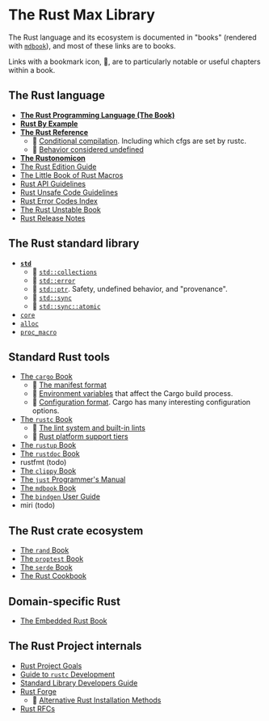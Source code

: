# The Rust Max Library

The Rust language and its ecosystem is documented in "books"
(rendered with [`mdbook`]), and most of these links are to books.

Links with a bookmark icon, 🔖, are to particularly
notable or useful chapters within a book.

## The Rust language

- **[The Rust Programming Language (The Book)](https://doc.rust-lang.org/book/)**
- **[Rust By Example](https://doc.rust-lang.org/rust-by-example/)**
- **[The Rust Reference](https://doc.rust-lang.org/reference/)**
  - 🔖 [Conditional compilation](https://doc.rust-lang.org/reference/conditional-compilation.html).
       Including which cfgs are set by rustc.
  - 🔖 [Behavior considered undefined](https://doc.rust-lang.org/reference/behavior-considered-undefined.html)
- **[The Rustonomicon](https://doc.rust-lang.org/nomicon/)**
- [The Rust Edition Guide](https://doc.rust-lang.org/edition-guide/index.html)
- [The Little Book of Rust Macros](https://veykril.github.io/tlborm/)
- [Rust API Guidelines](https://rust-lang.github.io/api-guidelines/)
- [Rust Unsafe Code Guidelines](https://rust-lang.github.io/unsafe-code-guidelines/)
- [Rust Error Codes Index](https://doc.rust-lang.org/stable/error_codes/error-index.html)
- [The Rust Unstable Book](https://doc.rust-lang.org/unstable-book/)
- [Rust Release Notes](https://doc.rust-lang.org/nightly/releases.html)

## The Rust standard library

- **[`std`](https://doc.rust-lang.org/std/index.html)**
  <!-- duplicated in std.md -->
  - 🔖 [`std::collections`](https://doc.rust-lang.org/std/collections/index.html)
  - 🔖 [`std::error`](https://doc.rust-lang.org/stable/std/error/index.html)
  - 🔖 [`std::ptr`](https://doc.rust-lang.org/std/ptr/index.html).
    Safety, undefined behavior, and "provenance".
  - 🔖 [`std::sync`](https://doc.rust-lang.org/std/sync/index.html)
  - 🔖 [`std::sync::atomic`](https://doc.rust-lang.org/std/atomic/index.html)
- [`core`](https://doc.rust-lang.org/core/index.html)
- [`alloc`](https://doc.rust-lang.org/alloc/index.html)
- [`proc_macro`](https://doc.rust-lang.org/proc_macro/index.html)


## Standard Rust tools

<!-- order here is same is in tools.md -->
- [The `cargo` Book](https://doc.rust-lang.org/cargo/index.html)
  - 🔖 [The manifest format](https://doc.rust-lang.org/cargo/reference/manifest.html)
  - 🔖 [Environment variables](https://doc.rust-lang.org/cargo/reference/environment-variables.html)
    that affect the Cargo build process.
  - 🔖 [Configuration format](https://doc.rust-lang.org/cargo/reference/config.html).
    Cargo has many interesting configuration options.
- [The `rustc` Book](https://doc.rust-lang.org/rustc/index.html)
  - 🔖 [The lint system and built-in lints](https://doc.rust-lang.org/nightly/rustc/lints/index.html)
  - 🔖 [Rust platform support tiers](https://doc.rust-lang.org/nightly/rustc/platform-support.html)
- [The `rustup` Book](https://rust-lang.github.io/rustup/index.html)
- [The `rustdoc` Book](https://doc.rust-lang.org/stable/rustdoc/)
- rustfmt (todo)
- [The `clippy` Book](https://doc.rust-lang.org/nightly/clippy/development/infrastructure/book.html)
- [The `just` Programmer's Manual](https://just.systems/man/en/)
- [The `mdbook` Book](https://rust-lang.github.io/mdBook/)
- [The `bindgen` User Guide](https://rust-lang.github.io/rust-bindgen)
- miri (todo)

## The Rust crate ecosystem

- [The `rand` Book](https://rust-random.github.io/book/)
- [The `proptest` Book](https://proptest-rs.github.io/proptest/intro.html)
- [The `serde` Book](https://serde.rs/)
- [The Rust Cookbook](https://rust-lang-nursery.github.io/rust-cookbook/)

## Domain-specific Rust

- [The Embedded Rust Book](https://doc.rust-lang.org/nightly/embedded-book/index.html)

## The Rust Project internals

- [Rust Project Goals](https://rust-lang.github.io/rust-project-goals/)
- [Guide to `rustc` Development](https://rustc-dev-guide.rust-lang.org/)
- [Standard Library Developers Guide](https://std-dev-guide.rust-lang.org/about.html)
- [Rust Forge](https://forge.rust-lang.org/)
  - 🔖 [Alternative Rust Installation Methods](https://forge.rust-lang.org/infra/other-installation-methods.html)
- [Rust RFCs](https://rust-lang.github.io/rfcs/)



[`mdbook`]: https://github.com/rust-lang/mdBook

